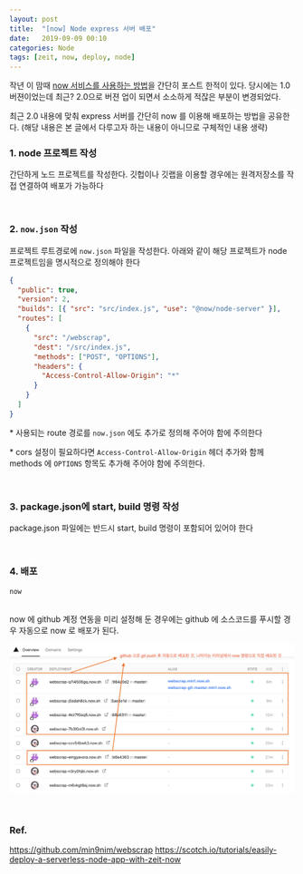 ```yaml
---
layout: post
title:  "[now] Node express 서버 배포"
date:   2019-09-09 00:10
categories: Node
tags: [zeit, now, deploy, node]
---
```

작년 이 맘때 [now 서비스를 사용하는 방법](/2018/10/zeit-now/)을 간단히 포스트 한적이 있다. 당시에는 1.0 버젼이었는데 최근? 2.0으로 버젼 업이 되면서 소소하게 적잖은 부분이 변경되었다.

최근 2.0 내용에 맞춰 express 서버를 간단히 now 를 이용해 배포하는 방법을 공유한다. (해당 내용은 본 글에서 다루고자 하는 내용이 아니므로 구체적인 내용 생략)
 
<br>

### 1\. node 프로젝트 작성
간단하게 노드 프로젝트를 작성한다. 깃헙이나 깃랩을 이용할 경우에는 원격저장소를 작접 연결하여 배포가 가능하다

<br>

### 2\. `now.json` 작성
프로젝트 루트경로에 `now.json` 파일을 작성한다. 아래와 같이 해당 프로젝트가 node 프로젝트임을 명시적으로 정의해야 한다
```json
{
  "public": true,
  "version": 2,
  "builds": [{ "src": "src/index.js", "use": "@now/node-server" }],
  "routes": [
    {
      "src": "/webscrap",
      "dest": "/src/index.js",
      "methods": ["POST", "OPTIONS"],
      "headers": {
        "Access-Control-Allow-Origin": "*"
      }
    }
  ]
}
```
\* 사용되는 route 경로를 `now.json` 에도 추가로 정의해 주어야 함에 주의한다

\* cors 설정이 필요하다면 `Access-Control-Allow-Origin` 헤더 추가와 함께 methods 에 `OPTIONS` 항목도 추가해 주어야 함에 주의한다. 

<br>

### 3\. package.json에 start, build 명령 작성
package.json 파일에는 반드시 start, build 명령이 포함되어 있어야 한다

<br>

### 4\. 배포
```
now
```
<br>
now 에 github 계정 연동을 미리 설정해 둔 경우에는 github 에 소스코드를 푸시할 경우 자동으로 now 로 배포가 된다.

![](/images/now-deploy.png)

<br>

### Ref.
https://github.com/min9nim/webscrap
https://scotch.io/tutorials/easily-deploy-a-serverless-node-app-with-zeit-now


